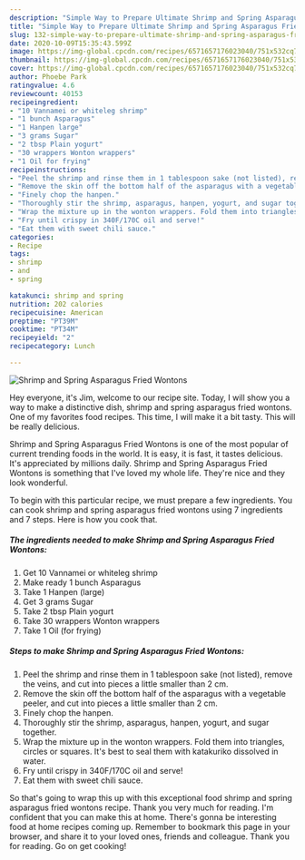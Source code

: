 ```yaml
---
description: "Simple Way to Prepare Ultimate Shrimp and Spring Asparagus Fried Wontons"
title: "Simple Way to Prepare Ultimate Shrimp and Spring Asparagus Fried Wontons"
slug: 132-simple-way-to-prepare-ultimate-shrimp-and-spring-asparagus-fried-wontons
date: 2020-10-09T15:35:43.599Z
image: https://img-global.cpcdn.com/recipes/6571657176023040/751x532cq70/shrimp-and-spring-asparagus-fried-wontons-recipe-main-photo.jpg
thumbnail: https://img-global.cpcdn.com/recipes/6571657176023040/751x532cq70/shrimp-and-spring-asparagus-fried-wontons-recipe-main-photo.jpg
cover: https://img-global.cpcdn.com/recipes/6571657176023040/751x532cq70/shrimp-and-spring-asparagus-fried-wontons-recipe-main-photo.jpg
author: Phoebe Park
ratingvalue: 4.6
reviewcount: 40153
recipeingredient:
- "10 Vannamei or whiteleg shrimp"
- "1 bunch Asparagus"
- "1 Hanpen large"
- "3 grams Sugar"
- "2 tbsp Plain yogurt"
- "30 wrappers Wonton wrappers"
- "1 Oil for frying"
recipeinstructions:
- "Peel the shrimp and rinse them in 1 tablespoon sake (not listed), remove the veins, and cut into pieces a little smaller than 2 cm."
- "Remove the skin off the bottom half of the asparagus with a vegetable peeler, and cut into pieces a little smaller than 2 cm."
- "Finely chop the hanpen."
- "Thoroughly stir the shrimp, asparagus, hanpen, yogurt, and sugar together."
- "Wrap the mixture up in the wonton wrappers. Fold them into triangles, circles or squares. It&#39;s best to seal them with katakuriko dissolved in water."
- "Fry until crispy in 340F/170C oil and serve!"
- "Eat them with sweet chili sauce."
categories:
- Recipe
tags:
- shrimp
- and
- spring

katakunci: shrimp and spring 
nutrition: 202 calories
recipecuisine: American
preptime: "PT39M"
cooktime: "PT34M"
recipeyield: "2"
recipecategory: Lunch

---
```



![Shrimp and Spring Asparagus Fried Wontons](https://img-global.cpcdn.com/recipes/6571657176023040/751x532cq70/shrimp-and-spring-asparagus-fried-wontons-recipe-main-photo.jpg)

Hey everyone, it's Jim, welcome to our recipe site. Today, I will show you a way to make a distinctive dish, shrimp and spring asparagus fried wontons. One of my favorites food recipes. This time, I will make it a bit tasty. This will be really delicious.

Shrimp and Spring Asparagus Fried Wontons is one of the most popular of current trending foods in the world. It is easy, it is fast, it tastes delicious. It's appreciated by millions daily. Shrimp and Spring Asparagus Fried Wontons is something that I've loved my whole life. They're nice and they look wonderful.




To begin with this particular recipe, we must prepare a few ingredients. You can cook shrimp and spring asparagus fried wontons using 7 ingredients and 7 steps. Here is how you cook that.

<!--inarticleads1-->

##### The ingredients needed to make Shrimp and Spring Asparagus Fried Wontons:

1. Get 10 Vannamei or whiteleg shrimp
1. Make ready 1 bunch Asparagus
1. Take 1 Hanpen (large)
1. Get 3 grams Sugar
1. Take 2 tbsp Plain yogurt
1. Take 30 wrappers Wonton wrappers
1. Take 1 Oil (for frying)




<!--inarticleads2-->

##### Steps to make Shrimp and Spring Asparagus Fried Wontons:

1. Peel the shrimp and rinse them in 1 tablespoon sake (not listed), remove the veins, and cut into pieces a little smaller than 2 cm.
1. Remove the skin off the bottom half of the asparagus with a vegetable peeler, and cut into pieces a little smaller than 2 cm.
1. Finely chop the hanpen.
1. Thoroughly stir the shrimp, asparagus, hanpen, yogurt, and sugar together.
1. Wrap the mixture up in the wonton wrappers. Fold them into triangles, circles or squares. It&#39;s best to seal them with katakuriko dissolved in water.
1. Fry until crispy in 340F/170C oil and serve!
1. Eat them with sweet chili sauce.




So that's going to wrap this up with this exceptional food shrimp and spring asparagus fried wontons recipe. Thank you very much for reading. I'm confident that you can make this at home. There's gonna be interesting food at home recipes coming up. Remember to bookmark this page in your browser, and share it to your loved ones, friends and colleague. Thank you for reading. Go on get cooking!
